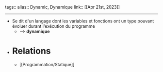 tags::
alias:: Dynamic, Dynamique
link::
[[Apr 21st, 2023]]
***

- Se dit d'un langage dont les variables et fonctions ont un type pouvant évoluer durant l'exécution du programme
	- --> **dynamique**
- # Relations
	- [[Programmation/Statique]]